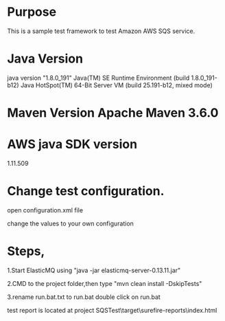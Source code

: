 # Purpose
This is a sample test framework to test Amazon AWS SQS service.

# Java Version

java version "1.8.0_191" Java(TM) SE Runtime Environment (build 1.8.0_191-b12) Java HotSpot(TM) 64-Bit Server VM (build 25.191-b12, mixed mode)

# Maven Version Apache Maven 3.6.0

# AWS java SDK version

1.11.509

# Change test configuration.

open configuration.xml file

change the values to your own configuration

# Steps,

1.Start ElasticMQ using "java -jar elasticmq-server-0.13.11.jar"

2.CMD to the project folder,then type "mvn clean install -DskipTests"

3.rename run.bat.txt to run.bat double click on run.bat

test report is located at project SQSTest\target\surefire-reports\index.html
